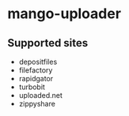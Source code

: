 # mango-uploader
## Supported sites
- depositfiles
- filefactory
- rapidgator
- turbobit
- uploaded.net
- zippyshare
